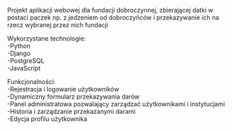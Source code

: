 Projekt aplikacji webowej dla fundacji dobroczynnej, zbierającej datki w postaci paczek np. z jedzeniem od dobroczyńców i przekazywanie ich na rzecz wybranej przez nich fundacji  

Wykorzystane technologie:  
-Python  
-Django  
-PostgreSQL  
-JavaScript  

Funkcjonalności:  
-Rejestracja i logowanie użytkowników  
-Dynamiczny formularz przekazywania darów  
-Panel administratowa pozwalający zarządzać użytkownikami i instytucjami  
-Historia i zarządzanie przekazanymi darami  
-Edycja profilu użytkownika  

